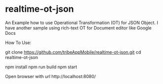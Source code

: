 # realtime-ot-json
An Example how to use Operational Transformation (OT) for JSON Object. 
I have another sample using rich-text OT for Document editor like Google Docs

How To Use:

git clone https://github.com/tribeAppMobile/realtime-ot-json.git
cd realtime-ot-json

npm install
npm run build
npm start

Open browser with url http://localhost:8080/